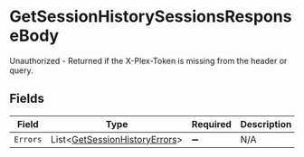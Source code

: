 # GetSessionHistorySessionsResponseBody

Unauthorized - Returned if the X-Plex-Token is missing from the header or query.


## Fields

| Field                                                                             | Type                                                                              | Required                                                                          | Description                                                                       |
| --------------------------------------------------------------------------------- | --------------------------------------------------------------------------------- | --------------------------------------------------------------------------------- | --------------------------------------------------------------------------------- |
| `Errors`                                                                          | List<[GetSessionHistoryErrors](../../Models/Requests/GetSessionHistoryErrors.md)> | :heavy_minus_sign:                                                                | N/A                                                                               |